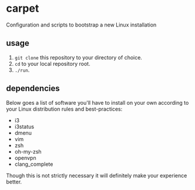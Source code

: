 carpet
======

Configuration and scripts to bootstrap a new Linux installation

usage
------
1. `git clone` this repository to your directory of choice.
2. `cd` to your local repository root.
3. `./run`.

dependencies
------------
Below goes a list of software you'll have to install on your own
according to your Linux distribution rules and best-practices:

- i3
- i3status
- dmenu
- vim
- zsh
- oh-my-zsh
- openvpn
- clang_complete

Though this is not strictly necessary it will definitely make your
experience better.
